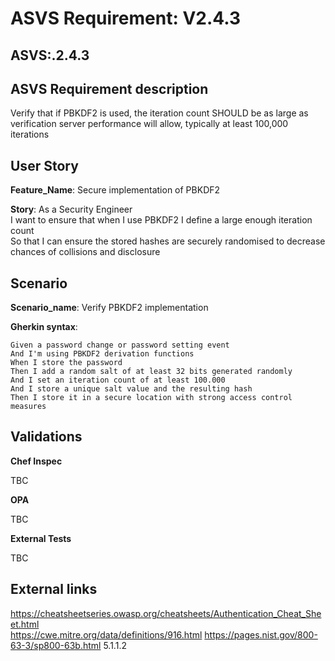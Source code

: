 # ASVS Requirement: V2.4.3

## ASVS:.2.4.3

## ASVS Requirement description

Verify that if PBKDF2 is used, the iteration count SHOULD be as large as verification server performance will allow, typically at least 100,000 iterations

## User Story

**Feature_Name**: Secure implementation of PBKDF2

**Story**:
As a Security Engineer\
I want to ensure that when I use PBKDF2 I define a large enough iteration count\
So that I can ensure the stored hashes are securely randomised to decrease chances of collisions and disclosure

## Scenario

**Scenario_name**: Verify PBKDF2 implementation

**Gherkin syntax**:

```gherkin
Given a password change or password setting event
And I'm using PBKDF2 derivation functions
When I store the password
Then I add a random salt of at least 32 bits generated randomly
And I set an iteration count of at least 100.000
And I store a unique salt value and the resulting hash
Then I store it in a secure location with strong access control measures
```

## Validations

**Chef Inspec**

TBC

**OPA**

TBC

**External Tests**

TBC

## External links

<https://cheatsheetseries.owasp.org/cheatsheets/Authentication_Cheat_Sheet.html> \
<https://cwe.mitre.org/data/definitions/916.html>
<https://pages.nist.gov/800-63-3/sp800-63b.html> 5.1.1.2

